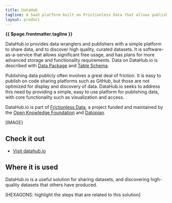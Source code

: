 ```yaml
---
title: DataHub
tagline: A SaaS platform built on Frictionless Data that allows publishing and sharing data, as well as discovery of high-quality curated data.
layout: product
---
```

 
**{{ $page.frontmatter.tagline }}**
 
DataHub.io provides data wranglers and publishers with a simple platform to share data, and to discover high quality, curated datasets. It is software-as-a-service that allows significant free usage, and has plans for more advanced storage and functionality requirements. Data on DataHub.io is described with [Data Package](https://frcitionlessdata.io/data-package) and [Table Schema](https://frictionlessdata.io/table-schema).
 
Publishing data publicly often involves a great deal of friction. It is easy to publish on code sharing platforms such as GitHub, but those are not optimized for display and discovery of data. DataHub.io seeks to address this need by providing a simple, easy to use platform for publishing data, with core functionality such as visualization and access.
 
DataHub.io is part of [Frictionless Data](https://frictionlessdata.io), a project funded and maintained by the [Open Knowledge Foundation](https://okfn.org) and [Datopian](https://datopian.com).
 
[IMAGE]
 
## Check it out
 
- [Visit datahub.io](https://datahub.io)
 
## Where it is used
 
DataHub.io is a useful solution for sharing datasets, and discovering high-quality datasets that others have produced.
 
[HEXAGONS: highlight the steps that are related to this solution]
